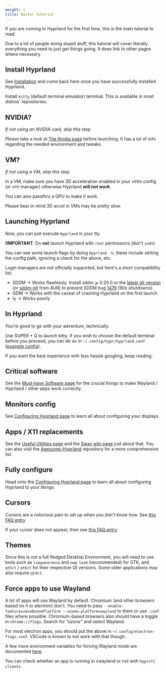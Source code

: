 ```yaml
---
weight: 1
title: Master tutorial
---
```


If you are coming to Hyprland for the first time, this is the main tutorial to
read.

Due to a lot of people doing stupid stuff, this tutorial will cover literally
everything you need to just get things going. It does link to other pages where
necessary.

## Install Hyprland

See [Installation](../Installation) and come back here once you have
successfully installed Hyprland.

Install `kitty` (default terminal emulator) terminal. This is available in most
distros' repositories.

## NVIDIA?

_If not using an NVIDIA card, skip this step_

Please take a look at [The Nvidia page](../../Nvidia) before launching. It has a
lot of info regarding the needed environment and tweaks.

## VM?

_If not using a VM, skip this step_

In a VM, make sure you have 3D acceleration enabled in your virtio config (or
virt-manager) otherwise Hyprland _**will not work**_.

You can also passthru a GPU to make it work.

Please bear in mind 3D accel in VMs may be pretty slow.

## Launching Hyprland

Now, you can just execute `Hyprland` in your tty.

**!IMPORTANT**: Do **not** launch Hyprland with `root` permissions (don't
`sudo`)

You can see some launch flags by doing `Hyprland -h`, these include setting the
config path, ignoring a check for the above, etc.

Login managers are not officially supported, but here's a short compatibility
list:

- SDDM → Works flawlessly. Install sddm ⩾ 0.20.0 or the
  [latest git version](https://github.com/sddm/sddm) (or
  [sddm-git](https://aur.archlinux.org/packages/sddm-git) from AUR) to prevent
  SDDM bug [1476](https://github.com/sddm/sddm/issues/1476) (90s shutdowns).
- GDM → Works with the caveat of crashing Hyprland on the first launch
- ly → Works poorly

## In Hyprland

You're good to go with your adventure, technically.

Use <key>SUPER</key> + <key>Q</key> to launch kitty. If you wish to choose the
default terminal before you proceed, you can do so in
`~/.config/hypr/hyprland.conf`
([example config](https://github.com/hyprwm/Hyprland/blob/main/example/hyprland.conf)).

If you want the best experience with less hassle googling, keep reading.

## Critical software

See the [Must-have Software page](../../Useful-Utilities/Must-have) for the
crucial things to make Wayland / Hyprland / other apps work correctly.

## Monitors config

See [Configuring Hyprland page](../../Configuring/Monitors) to learn all about
configuring your displays.

## Apps / X11 replacements

See the [Useful Utilities page](../../Useful-Utilities) and the
[Sway wiki page](https://github.com/swaywm/sway/wiki/Useful-add-ons-for-sway)
just about that. You can also visit the
[Awesome-Hyprland](https://github.com/hyprland-community/awesome-hyprland)
repository for a more comprehensive list.

## Fully configure

Head onto the
[Configuring Hyprland page](../../Configuring/Configuring-Hyprland) to learn all
about configuring Hyprland to your likings.

## Cursors

Cursors are a notorious pain to set up when you don't know how. See
[this FAQ entry](../../FAQ#how-do-i-change-me-mouse-cursor)

If your cursor does not appear, then see
[this FAQ entry](../../FAQ#me-cursor-no-render)

## Themes

Since this is not a full fledged Desktop Environment, you will need to use tools
such as `lxappearance` and `nwg-look` (recommended) for GTK, and `qt5ct` /
`qt6ct` for their respective Qt versions. Some older applications may also
require `qt4ct`.

## Force apps to use Wayland

A lot of apps will use Wayland by default. Chromium (and other browsers based on
it or electron) don't. You need to pass
`--enable-features=UseOzonePlatform --ozone-platform=wayland` to them or use
`.conf` files where possible. Chromium-based browsers also should have a toggle
in `chrome://flags`. Search for _"ozone"_ and select Wayland.

For most electron apps, you should put the above in
`~/.config/electron-flags.conf`. VSCode is known to not work with that though.

A few more environment variables for forcing Wayland mode are documented
[here](../../Configuring/Environment-variables).

You can check whether an app is running in xwayland or not with
`hyprctl clients`.
